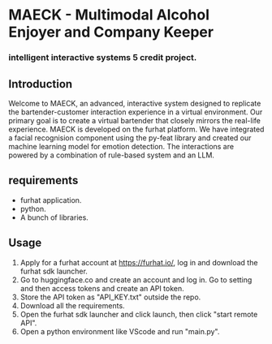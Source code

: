 

# MAECK - Multimodal Alcohol Enjoyer and Company Keeper
### intelligent interactive systems 5 credit project.

## Introduction
Welcome to MAECK, an advanced, interactive system designed to replicate the bartender-customer interaction experience in a virtual environment. Our primary goal is to create a virtual bartender that closely mirrors the real-life experience. MAECK is developed on the furhat platform. We have integrated a facial recognision component using the py-feat library and created our machine learning model for emotion detection. The interactions are powered by a combination of rule-based system and an LLM.


## requirements
- furhat application.
- python.
- A bunch of libraries.


## Usage
1. Apply for a furhat account at https://furhat.io/, log in and download the furhat sdk launcher.
2. Go to huggingface.co and create an account and log in. Go to setting and then access tokens and create an API token.
3. Store the API token as "API_KEY.txt" outside the repo.
4. Download all the requirements.
5. Open the furhat sdk launcher and click launch, then click "start remote API".
6. Open a python environment like VScode and run "main.py".

